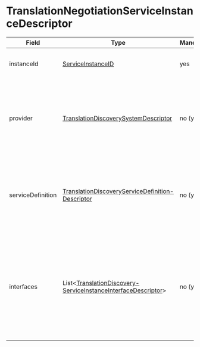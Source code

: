 # TranslationNegotiationServiceInstanceDescriptor

Field | Type | Mandatory | Description
--- | --- | --- | ---
instanceId | [ServiceInstanceID](../primitives.md#serviceinstanceid) | yes | Unique identifier of the service instance.
provider | [TranslationDiscoverySystemDescriptor](../data-models/translation-discovery-system-descriptor.md) | no (yes) | Provider system. Mandatory if the _bridgeId_ is not specified in the containing model.
serviceDefinition | [TranslationDiscoveryServiceDefinition- Descriptor](../data-models/translation-discovery-service-definition-descriptor.md) | no (yes) | Service definition. Mandatory if the _bridgeId_ is not specified in the containing model..
interfaces | List<[TranslationDiscovery- ServiceInstanceInterfaceDescriptor](../data-models/translation-discovery-service-instance-interface-descriptor.md)> | no (yes) | Available access interfaces of the service instance. Mandatory if the _bridgeId_ is not specified in the containing model.